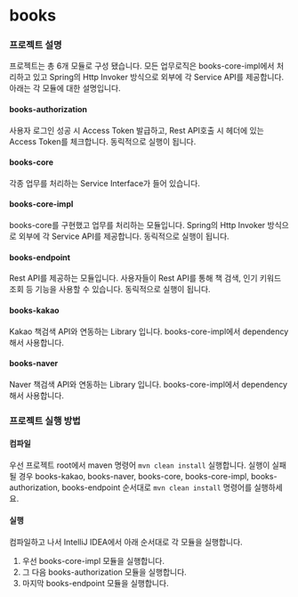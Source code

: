 # books

### 프로젝트 설명
프로젝트는 총 6개 모듈로 구성 됐습니다. 모든 업무로직은 books-core-impl에서 처리하고 있고 Spring의 Http Invoker 방식으로 외부에 각 Service API를 제공합니다. 아래는 각 모듈에 대한 설명입니다.
 
#### books-authorization
사용자 로그인 성공 시 Access Token 발급하고, Rest API호출 시 헤더에 있는 Access Token를 체크합니다. 동릭적으로 실행이 됩니다.  
 
#### books-core
각종 업무를 처리하는 Service Interface가 들어 있습니다.

#### books-core-impl
books-core를 구현했고 업무를 처리하는 모듈입니다. Spring의 Http Invoker 방식으로 외부에 각 Service API를 제공합니다. 동릭적으로 실행이 됩니다.  
 
#### books-endpoint
Rest API를 제공하는 모듈입니다. 사용자들이 Rest API를 통해 책 검색, 인기 키워드 조회 등 기능을 사용할 수 있습니다. 동릭적으로 실행이 됩니다.  

#### books-kakao
Kakao 책검색 API와 연동하는 Library 입니다. books-core-impl에서 dependency해서 사용합니다.

#### books-naver
Naver 책검색 API와 연동하는 Library 입니다. books-core-impl에서 dependency해서 사용합니다.

### 프로젝트 실행 방법
#### 컴파일
우선 프로젝트 root에서 maven 명령어 `mvn clean install` 실행합니다. 실행이 실패 될 경우 books-kakao, books-naver, books-core, books-core-impl, books-authorization, books-endpoint 순서대로 `mvn clean install` 명령어를 실행하세요.

#### 실행
컴파일하고 나서 IntelliJ IDEA에서 아래 순서대로 각 모듈을 실행합니다.
1. 우선 books-core-impl 모듈을 실행합니다.
2. 그 다음 books-authorization 모듈을 실행합니다.
3. 마지막 books-endpoint 모듈을 실행합니다.